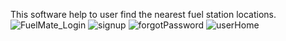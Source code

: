 This software help to user find the nearest fuel station locations.
![FuelMate_Login](https://github.com/VidathChamikara/FuelMate-Fuel-Stations-Tracking-System/assets/86880920/788d8569-07e4-4112-abd2-0f8710285ddc)
![signup](https://github.com/VidathChamikara/FuelMate-Fuel-Stations-Tracking-System/assets/86880920/a092298e-aeed-4ac6-abf7-2a9d6a866ea8)
![forgotPassword](https://github.com/VidathChamikara/FuelMate-Fuel-Stations-Tracking-System/assets/86880920/910004af-9c11-461d-b74e-c4a90819a56b)
![userHome](https://github.com/VidathChamikara/FuelMate-Fuel-Stations-Tracking-System/assets/86880920/71c3644b-5e68-44d8-a29c-45e6bf24c456)
